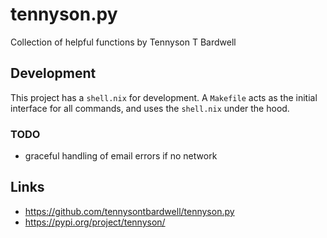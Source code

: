tennyson.py
===========

Collection of helpful functions by Tennyson T Bardwell

Development
-----------

This project has a `shell.nix` for development. A `Makefile` acts as the initial
interface for all commands, and uses the `shell.nix` under the hood.

### TODO ###

- graceful handling of email errors if no network

Links
------

- https://github.com/tennysontbardwell/tennyson.py
- https://pypi.org/project/tennyson/
